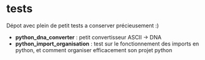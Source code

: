 # tests
Dépot avec plein de petit tests a conserver précieusement :)

* **python_dna_converter** : petit convertisseur ASCII -> DNA
* **python_import_organisation** : test sur le fonctionnement des imports en python, et comment organiser efficacement son projet python
